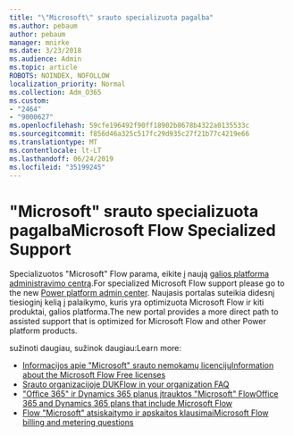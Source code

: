 ```yaml
---
title: "\"Microsoft\" srauto specializuota pagalba"
ms.author: pebaum
author: pebaum
manager: mnirke
ms.date: 3/23/2018
ms.audience: Admin
ms.topic: article
ROBOTS: NOINDEX, NOFOLLOW
localization_priority: Normal
ms.collection: Adm_O365
ms.custom:
- "2464"
- "9000627"
ms.openlocfilehash: 59cfe196492f90ff18902b8678b4322a0135533c
ms.sourcegitcommit: f856d46a325c517fc29d935c27f21b77c4219e66
ms.translationtype: MT
ms.contentlocale: lt-LT
ms.lasthandoff: 06/24/2019
ms.locfileid: "35199245"
---
```

# <a name="microsoft-flow-specialized-support"></a><span data-ttu-id="3b89e-102">"Microsoft" srauto specializuota pagalba</span><span class="sxs-lookup"><span data-stu-id="3b89e-102">Microsoft Flow Specialized Support</span></span>

<span data-ttu-id="3b89e-103">Specializuotos "Microsoft" Flow parama, eikite į naują [galios platforma administravimo centrą](https://aka.ms/flowadminsupport).</span><span class="sxs-lookup"><span data-stu-id="3b89e-103">For specialized Microsoft Flow support please go to the new [Power platform admin center](https://aka.ms/flowadminsupport).</span></span> <span data-ttu-id="3b89e-104">Naujasis portalas suteikia didesnį tiesioginį kelią į palaikymo, kuris yra optimizuota Microsoft Flow ir kiti produktai, galios platforma.</span><span class="sxs-lookup"><span data-stu-id="3b89e-104">The new portal provides a more direct path to assisted support that is optimized for Microsoft Flow and other Power platform products.</span></span>

<span data-ttu-id="3b89e-105">sužinoti daugiau, sužinok daugiau:</span><span class="sxs-lookup"><span data-stu-id="3b89e-105">Learn more:</span></span>
- [<span data-ttu-id="3b89e-106">Informacijos apie "Microsoft" srauto nemokamų licencijų</span><span class="sxs-lookup"><span data-stu-id="3b89e-106">Information about the Microsoft Flow Free licenses</span></span>](https://go.microsoft.com/fwlink/?linkid=2095610)
- [<span data-ttu-id="3b89e-107">Srauto organizacijoje DUK</span><span class="sxs-lookup"><span data-stu-id="3b89e-107">Flow in your organization FAQ</span></span>](https://go.microsoft.com/fwlink/?linkid=2072608)
- [<span data-ttu-id="3b89e-108">"Office 365" ir Dynamics 365 planus įtrauktos "Microsoft" Flow</span><span class="sxs-lookup"><span data-stu-id="3b89e-108">Office 365 and Dynamics 365 plans that include Microsoft Flow</span></span>](https://go.microsoft.com/fwlink/?linkid=2072406)
- [<span data-ttu-id="3b89e-109">Flow "Microsoft" atsiskaitymo ir apskaitos klausimai</span><span class="sxs-lookup"><span data-stu-id="3b89e-109">Microsoft Flow billing and metering questions</span></span>](https://go.microsoft.com/fwlink/?linkid=2072612)